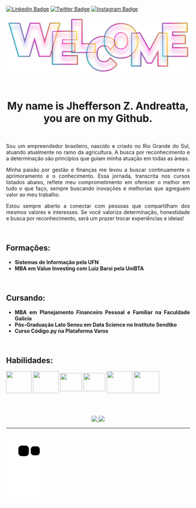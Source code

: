 [![Linkedin Badge](https://img.shields.io/badge/LinkedIn-0077B5?style=flat-square&logo=Linkedin&logoColor=white&link=https://www.linkedin.com/in/e-jhefferson-zardin-andreatta-8ab67723a/)](https://www.linkedin.com/in/e-jhefferson-zardin-andreatta-8ab67723a/)
[![Twitter Badge](https://img.shields.io/twitter/follow/:jhefferson_za)](https://twitter.com/jhefferson_za)
[![Instagram Badge](https://img.shields.io/badge/Instagram-E4405F?style=flat-square&logo=instagram&logoColor=white)](https://www.instagram.com/jhefferson_za/?hl=pt-br)

<div align="center">
  
  [<img src="welcome.png"/>](https://www.linkedin.com/in/jhefferson-z-andreatta-8ab67723a/)
  
  <br>

  <h1> My name is Jhefferson Z. Andreatta, you are on my Github. </h1>
  
</div>

<br>

<div align="justify">
  
  Sou um empreendedor brasileiro, nascido e criado no Rio Grande do Sul, atuando atualmente no ramo da agricultura. A busca por reconhecimento e a determinação são princípios que guiam minha atuação em todas as áreas.
  
  Minha paixão por gestão e finanças me levou a buscar continuamente o aprimoramento e o conhecimento. Essa jornada, transcrita nos cursos listados abaixo, reflete meu comprometimento em oferecer o melhor em tudo o que faço, sempre buscando inovações e melhorias que agreguem valor ao meu trabalho.
  
  Estou sempre aberto a conectar com pessoas que compartilham dos mesmos valores e interesses. Se você valoriza determinação, honestidade e busca por reconhecimento, será um prazer trocar experiências e ideias!

<br>

<h2>Formações:</h2>

* **Sistemas de Informação pela UFN**
* **MBA em Value Investing com Luiz Barsi pela UniBTA**

<br>

<h2>Cursando:</h2>

* **MBA em Planejamento Financeiro Pessoal e Familiar na Faculdade Galicia**
* **Pós-Graduação Lato Sensu em Data Science no Instituto Sendtko**
* **Curso Código.py na Plataforma Varos**

</div>

<br>

<div style="display: inline_block">

  <h2>Habilidades:</h2>
  
  <img align="center" height="60" width="70" src="https://cdn.jsdelivr.net/gh/devicons/devicon@latest/icons/linux/linux-original.svg" />
  <!--<img align="center" height="60" width="70" src="https://cdn.jsdelivr.net/gh/devicons/devicon@latest/icons/amazonwebservices/amazonwebservices-plain-wordmark.svg" /> -->
  <img align="center" height="60" width="70" src="https://cdn.jsdelivr.net/gh/devicons/devicon@latest/icons/python/python-original-wordmark.svg" />
  <img align="center" height="50" width="60" src="https://cdn.jsdelivr.net/gh/devicons/devicon@latest/icons/vscode/vscode-original-wordmark.svg" />
  <img align="center" height="50" width="60" src="https://cdn.jsdelivr.net/gh/devicons/devicon@latest/icons/jupyter/jupyter-original-wordmark.svg" />
  <img align="center" height="60" width="70" src="https://cdn.jsdelivr.net/gh/devicons/devicon@latest/icons/mysql/mysql-original-wordmark.svg" />
  <img align="center" height="60" width="70" src="https://cdn.jsdelivr.net/gh/devicons/devicon@latest/icons/html5/html5-plain-wordmark.svg" />
  <!-- <img align="center" height="50" width="60" src="https://cdn.jsdelivr.net/gh/devicons/devicon@latest/icons/css3/css3-plain-wordmark.svg" /> -->
</div>

<br><br>

<div align="center">
  <a href="https://github.com/ejzandreatta">
    <img height="145em" src="https://github-readme-stats.vercel.app/api?username=ejzandreatta&count_private=true&include_all_commits=true&show_icons=true&theme=dracula&hide_border=false&show_owner=true"/>
    <img height="145em" src="https://github-readme-stats.vercel.app/api/top-langs/?username=ejzandreatta&theme=dracula&hide_border=false&&layout=compact"/>
  </a>
</div>

---

![Snake animation](https://github.com/ejzandreatta/ejzandreatta/blob/output/github-contribution-grid-snake.svg)
